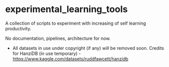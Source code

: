 # experimental_learning_tools
A collection of scripts to experiment with increasing of self learning productivity.

No documentation, pipelines, architecture for now.

* All datasets in use under copyright (if any) will be removed soon.
Credits for HanziDB (in use temporary) - https://www.kaggle.com/datasets/ruddfawcett/hanzidb 
